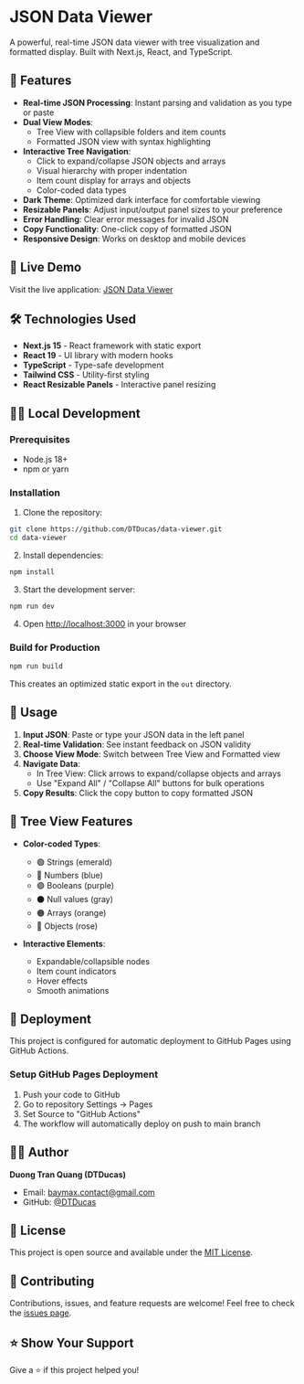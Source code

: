 # JSON Data Viewer

A powerful, real-time JSON data viewer with tree visualization and formatted display. Built with Next.js, React, and TypeScript.

## 🚀 Features

- **Real-time JSON Processing**: Instant parsing and validation as you type or paste
- **Dual View Modes**:
  - Tree View with collapsible folders and item counts
  - Formatted JSON view with syntax highlighting
- **Interactive Tree Navigation**:
  - Click to expand/collapse JSON objects and arrays
  - Visual hierarchy with proper indentation
  - Item count display for arrays and objects
  - Color-coded data types
- **Dark Theme**: Optimized dark interface for comfortable viewing
- **Resizable Panels**: Adjust input/output panel sizes to your preference
- **Error Handling**: Clear error messages for invalid JSON
- **Copy Functionality**: One-click copy of formatted JSON
- **Responsive Design**: Works on desktop and mobile devices

## 🎯 Live Demo

Visit the live application: [JSON Data Viewer](https://dtducas.github.io/data-viewer/)

## 🛠️ Technologies Used

- **Next.js 15** - React framework with static export
- **React 19** - UI library with modern hooks
- **TypeScript** - Type-safe development
- **Tailwind CSS** - Utility-first styling
- **React Resizable Panels** - Interactive panel resizing

## 🏃‍♂️ Local Development

### Prerequisites

- Node.js 18+
- npm or yarn

### Installation

1. Clone the repository:

```bash
git clone https://github.com/DTDucas/data-viewer.git
cd data-viewer
```

2. Install dependencies:

```bash
npm install
```

3. Start the development server:

```bash
npm run dev
```

4. Open [http://localhost:3000](http://localhost:3000) in your browser

### Build for Production

```bash
npm run build
```

This creates an optimized static export in the `out` directory.

## 📖 Usage

1. **Input JSON**: Paste or type your JSON data in the left panel
2. **Real-time Validation**: See instant feedback on JSON validity
3. **Choose View Mode**: Switch between Tree View and Formatted view
4. **Navigate Data**:
   - In Tree View: Click arrows to expand/collapse objects and arrays
   - Use "Expand All" / "Collapse All" buttons for bulk operations
5. **Copy Results**: Click the copy button to copy formatted JSON

## 🎨 Tree View Features

- **Color-coded Types**:
  - 🟢 Strings (emerald)
  - 🔵 Numbers (blue)
  - 🟣 Booleans (purple)
  - ⚫ Null values (gray)
  - 🟠 Arrays (orange)
  - 🔴 Objects (rose)

- **Interactive Elements**:
  - Expandable/collapsible nodes
  - Item count indicators
  - Hover effects
  - Smooth animations

## 🚀 Deployment

This project is configured for automatic deployment to GitHub Pages using GitHub Actions.

### Setup GitHub Pages Deployment

1. Push your code to GitHub
2. Go to repository Settings → Pages
3. Set Source to "GitHub Actions"
4. The workflow will automatically deploy on push to main branch

## 👨‍💻 Author

**Duong Tran Quang (DTDucas)**

- Email: <baymax.contact@gmail.com>
- GitHub: [@DTDucas](https://github.com/DTDucas)

## 📄 License

This project is open source and available under the [MIT License](LICENSE).

## 🤝 Contributing

Contributions, issues, and feature requests are welcome! Feel free to check the [issues page](https://github.com/DTDucas/data-viewer/issues).

## ⭐ Show Your Support

Give a ⭐️ if this project helped you!
